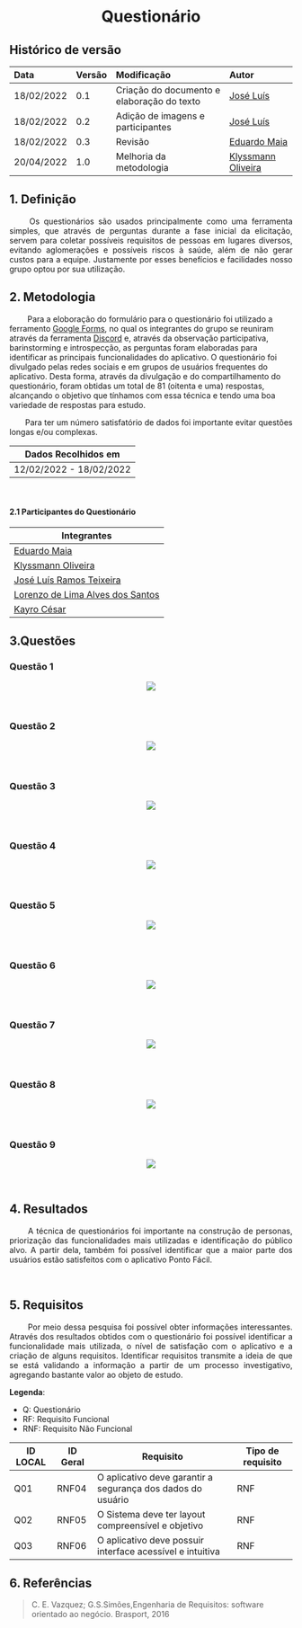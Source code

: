 # <center> Questionário


## Histórico de versão<br>

|    Data    | Versão |                Modificação                |       Autor        |
| :-------- | :---- | :--------------------------------------- | :---------------- |
| 18/02/2022 |  0.1   | Criação do documento e elaboração do texto |  [José Luís](https://github.com/joseluis-rt)   |
| 18/02/2022 |  0.2   | Adição de imagens e participantes |  [José Luís](https://github.com/joseluis-rt)   |
| 18/02/2022 |  0.3   | Revisão |  [Eduardo Maia](https://github.com/eduardomr)   |
| 20/04/2022 |  1.0   |    Melhoria da metodologia   | [Klyssmann Oliveira](https://github.com/klyssmannoliveira)|



## 1. Definição

<p align="justify">&emsp;&emsp;
  Os questionários são usados principalmente como uma ferramenta simples, que através de perguntas durante a fase inicial da elicitação, servem para coletar possíveis requisitos de pessoas em lugares diversos, evitando aglomerações e possíveis riscos à saúde, além de não gerar custos para a equipe. Justamente por esses benefícios e facilidades nosso grupo optou por sua utilização.
    
</p>

## 2. Metodologia

&emsp;&emsp; Para a eloboração do formulário para o questionário foi utilizado a ferramento <a href="https://requisitos-de-software.github.io/2021.2-PontoFacil/planejamento/ferramentas/">Google Forms</a>, no qual os integrantes do grupo se reuniram através da ferramenta <a href="https://requisitos-de-software.github.io/2021.2-PontoFacil/planejamento/ferramentas/">Discord</a> e, através da observação participativa, barinstorming e introspecção, as perguntas foram elaboradas para identificar as principais funcionalidades do aplicativo.
O questionário foi divulgado pelas redes sociais e em grupos de usuários frequentes do aplicativo. Desta forma, através da divulgação e do compartilhamento do questionário, foram obtidas um total de 81 (oitenta e uma) respostas, alcançando o objetivo que tínhamos com essa técnica e tendo uma boa variedade de respostas para estudo.</p>

<p align="justify">&emsp;&emsp;Para ter um número satisfatório de dados foi importante evitar questões longas e/ou complexas.

  
| Dados Recolhidos em |
|-----------------|
| 12/02/2022 - 18/02/2022 |
    
</p>

<br>
  
#### 2.1 Participantes do Questionário
|Integrantes |
| -- |
|[Eduardo Maia](https://github.com/eduardomr)|
|[Klyssmann Oliveira](https://github.com/kyssmannoliveira)|
|[José Luís Ramos Teixeira](https://github.com/joseluis-rt)|
|[Lorenzo de Lima Alves dos Santos](https://github.com/lorenzo7377)|
|[Kayro César](https://github.com/kayrocesar)|

## 3.Questões
### Questão 1
<p align = "center"><img src="../../../assets/imagens/questionario_q1.jpg"></p><br>

### Questão 2
<p align = "center"><img src="../../../assets/imagens/questionario_q2.jpg"></p><br>

### Questão 3 
<p align = "center"><img src="../../../assets/imagens/questionario_q3.jpg"></p><br>

### Questão 4
<p align = "center"><img src="../../../assets/imagens/questionario_q4.jpg"></p><br>

### Questão 5
<p align = "center"><img src="../../../assets/imagens/questionario_q5.jpg"></p><br>

### Questão 6
<p align = "center"><img src="../../../assets/imagens/questionario_q6.jpg"></p><br>

### Questão 7
<p align = "center"><img src="../../../assets/imagens/questionario_q7.jpg"></p><br>

### Questão 8
<p align = "center"><img src="../../../assets/imagens/questionario_q8.jpg"></p><br>

### Questão 9
<p align = "center"><img src="../../../assets/imagens/questionario_q9.jpg"></p><br>

## 4. Resultados

<p align="justify">&emsp;&emsp;
  A técnica de questionários foi importante na construção de personas, priorização das funcionalidades mais utilizadas e identificação do público alvo. A partir dela, também foi possível identificar que a maior parte dos usuários estão satisfeitos com o aplicativo Ponto Fácil.
    
</p>

<br>
  


## 5. Requisitos
<p align="justify">&emsp;&emsp;
    Por meio dessa pesquisa foi possível obter informações interessantes. Através dos resultados obtidos com o questionário foi possível identificar a funcionalidade mais utilizada, o nível de satisfação com o aplicativo e a criação de alguns requisitos. Identificar requisitos transmite a ideia de que se está validando a informação a partir de um processo investigativo, agregando bastante valor ao objeto de estudo. 
</p>
  
**Legenda**:

* Q: Questionário
* RF: Requisito Funcional
* RNF: Requisito Não Funcional

| ID LOCAL |ID Geral | Requisito | Tipo de requisito |
| -- | -- | -- | -- |
| Q01| RNF04 |  O aplicativo deve garantir a segurança dos dados do usuário | RNF |
| Q02 | RNF05 | O Sistema deve ter layout compreensível e objetivo| RNF |
| Q03 | RNF06 |O aplicativo deve possuir interface acessível e intuitiva| RNF |

## 6. Referências

> C. E. Vazquez; G.S.Simões,Engenharia de Requisitos: software orientado ao negócio.    Brasport, 2016
